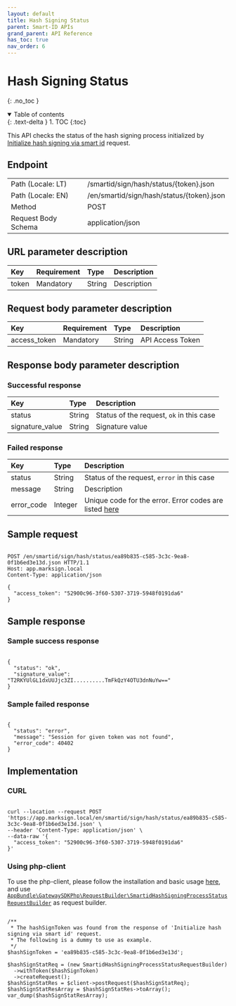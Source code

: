 ```yaml
---
layout: default
title: Hash Signing Status
parent: Smart-ID APIs
grand_parent: API Reference
has_toc: true
nav_order: 6
---
```


# Hash Signing Status
{: .no_toc }

<details open markdown="block">
  <summary>
    Table of contents
  </summary>
  {: .text-delta }
1. TOC
{:toc}
</details>

This API checks the status of the hash signing process initialized by [Initialize hash signing via smart id](/api-references/smartId/apiSmartidInitHashSigning.html#initialize-hash-signing-via-smart-id) request.

## Endpoint

<table>
  <tbody>
    <tr>
      <td>Path (Locale: LT)</td>
      <td>/smartid/sign/hash/status/{token}.json</td>
    </tr>
    <tr>
      <td>Path (Locale: EN)</td>
      <td>/en/smartid/sign/hash/status/{token}.json</td>
    </tr>
    <tr>
      <td>Method</td>
      <td>POST</td>
    </tr>
    <tr>
      <td>Request Body Schema</td>
      <td>application/json</td>
    </tr>
  </tbody>
</table>

## URL parameter description

| Key | Requirement | Type | Description |
| :--- | :--- | :--- | :--- |
| token | Mandatory | String | Description |

## Request body parameter description

| Key | Requirement | Type | Description |
| :--- | :--- | :--- | :--- |
| access_token | Mandatory | String | API Access Token |



## Response body parameter description

### Successful response

| Key | Type | Description |
| :--- | :--- | :--- |
| status | String | Status of the request, `ok` in this case |
| signature_value | String | Signature value |

### Failed response

| Key | Type | Description |
| :--- | :--- | :--- |
| status | String | Status of the request, `error` in this case |
| message | String | Description |
| error_code | Integer | Unique code for the error. Error codes are listed [here](/api-references/errorCodes.html) |

## Sample request

```

POST /en/smartid/sign/hash/status/ea89b835-c585-3c3c-9ea8-0f1b6ed3e13d.json HTTP/1.1
Host: app.marksign.local
Content-Type: application/json

{
  "access_token": "52900c96-3f60-5307-3719-5948f0191da6"
}

```

## Sample response

### Sample success response

```

{
  "status": "ok",
  "signature_value": "T2RKYUlGL1dxUUJjc3ZI..........TmFkQzY4OTU3dnNuYw=="
}

```

### Sample failed response

```

{
  "status": "error",
  "message": "Session for given token was not found",
  "error_code": 40402
}

```

## Implementation

### CURL

```

curl --location --request POST 'https://app.marksign.local/en/smartid/sign/hash/status/ea89b835-c585-3c3c-9ea8-0f1b6ed3e13d.json' \
--header 'Content-Type: application/json' \
--data-raw '{
  "access_token": "52900c96-3f60-5307-3719-5948f0191da6"
}'

```

### Using php-client

To use the php-client, please follow the installation and basic usage [here](/sdk-php-client.html#usage), and use [`AppBundle\GatewaySDKPhp\RequestBuilder\SmartidHashSigningProcessStatusRequestBuilder`](/class-ref/GatewaySDKPhp/RequestBuilder/SmartidHashSigningProcessStatusRequestBuilder.html) as request builder.

```

/**
 * The hashSignToken was found from the response of 'Initialize hash signing via smart id' request.
 * The following is a dummy to use as example.
 */
$hashSignToken = 'ea89b835-c585-3c3c-9ea8-0f1b6ed3e13d';

$hashSignStatReq = (new SmartidHashSigningProcessStatusRequestBuilder)
  ->withToken($hashSignToken)
  ->createRequest();
$hashSignStatRes = $client->postRequest($hashSignStatReq);
$hashSignStatResArray = $hashSignStatRes->toArray();
var_dump($hashSignStatResArray);

```
